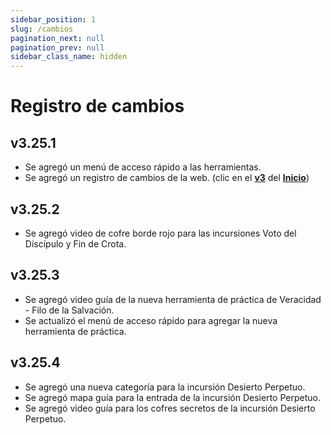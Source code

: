 ```yaml
---
sidebar_position: 1
slug: /cambios
pagination_next: null
pagination_prev: null
sidebar_class_name: hidden
---
```


# Registro de cambios
## v3.25.1
- Se agregó un menú de acceso rápido a las herramientas.
- Se agregó un registro de cambios de la web. (clic en el [**v3**](/cambios) del [**Inicio**](/))

## v3.25.2
- Se agregó video de cofre borde rojo para las incursiones Voto del Discípulo y Fin de Crota.

## v3.25.3
- Se agregó video guía de la nueva herramienta de práctica de Veracidad - Filo de la Salvación.
- Se actualizó el menú de acceso rápido para agregar la nueva herramienta de práctica.

## v3.25.4
- Se agregó una nueva categoría para la incursión Desierto Perpetuo.
- Se agregó mapa guía para la entrada de la incursión Desierto Perpetuo.
- Se agregó video guía para los cofres secretos de la incursión Desierto Perpetuo.
